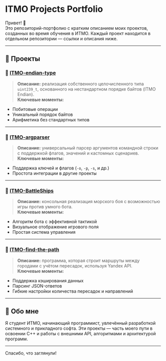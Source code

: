 # ITMO Projects Portfolio

Привет! 👋  
Это репозиторий-портфолио с кратким описанием моих проектов, созданных во время обучения в ИТМО. Каждый проект находится в отдельном репозитории — ссылки и описания ниже.

---

## 📌 Проекты

### 🔹 [ITMO-endian-type](https://github.com/HuntedDuck/ITMO-endian-type)
> **Описание:** реализация собственного целочисленного типа `uint239_t`, основанного на нестандартном порядке байтов (ITMO Endian).  
> **Ключевые моменты:**
- Побитовые операции
- Уникальный порядок байтов
- Арифметика без стандартных типов

---

### 🔹 [ITMO-argparser](https://github.com/HuntedDuck/ITMO-argparser)
> **Описание:** универсальный парсер аргументов командной строки с поддержкой флагов, значений и кастомных сценариев.  
> **Ключевые моменты:**
- Поддержка ключей и флагов (`-o`, `-p`, `-s`, и др.)
- Простота интеграции в другие проекты

---

### 🔹 [ITMO-BattleShips](https://github.com/HuntedDuck/ITMO-BattleShips/tree/main)
> **Описание:** консольная реализация морского боя с возможностью игры против умного бота.  
> **Ключевые моменты:**
- Алгоритм бота с эффективной тактикой
- Визуальное отображение игрового поля
- Простая система управления

---

### 🔹 [ITMO-find-the-path](https://github.com/HuntedDuck/ITMO-find-the-path)
> **Описание:** программа, которая строит маршруты между городами с учётом пересадок, используя Yandex API.  
> **Ключевые моменты:**
- Поддержка кэширования данных
- Парсинг JSON-ответов
- Гибкие настройки количества пересадок и направлений

---

## 📎 Обо мне

Я студент ИТМО, начинающий программист, увлечённый разработкой системного и прикладного софта. Эти проекты — часть моего пути в освоении C++ и работы с внешними API, алгоритмами и архитектурой программ.

---

Спасибо, что заглянули!
